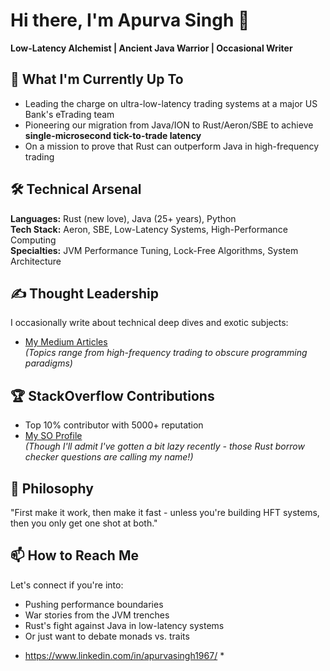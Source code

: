 # Hi there, I'm Apurva Singh 👋

**Low-Latency Alchemist | Ancient Java Warrior | Occasional Writer**

## 🔭 What I'm Currently Up To
- Leading the charge on ultra-low-latency trading systems at a major US Bank's eTrading team
- Pioneering our migration from Java/ION to Rust/Aeron/SBE to achieve **single-microsecond tick-to-trade latency**
- On a mission to prove that Rust can outperform Java in high-frequency trading

## 🛠️ Technical Arsenal
**Languages:** Rust (new love), Java (25+ years), Python  
**Tech Stack:** Aeron, SBE, Low-Latency Systems, High-Performance Computing  
**Specialties:** JVM Performance Tuning, Lock-Free Algorithms, System Architecture  

## ✍️ Thought Leadership
I occasionally write about technical deep dives and exotic subjects:
- [My Medium Articles](https://medium.com/me/stories/public)  
*(Topics range from high-frequency trading to obscure programming paradigms)*

## 🏆 StackOverflow Contributions
- Top 10% contributor with 5000+ reputation
- [My SO Profile](https://stackoverflow.com/users/3486720/apurva-singh)  
*(Though I'll admit I've gotten a bit lazy recently - those Rust borrow checker questions are calling my name!)*

## 🤔 Philosophy
"First make it work, then make it fast - unless you're building HFT systems, then you only get one shot at both."

## 📫 How to Reach Me
Let's connect if you're into:
- Pushing performance boundaries
- War stories from the JVM trenches
- Rust's fight against Java in low-latency systems
- Or just want to debate monads vs. traits

* https://www.linkedin.com/in/apurvasingh1967/ *

